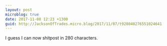 ```yaml
---
layout: post
microblog: true
date: 2017-11-08 12:23 +1300
guid: http://JacksonOfTrades.micro.blog/2017/11/07/t928040276551024641.html
---
```

I guess I can now shitpost in 280 characters.

